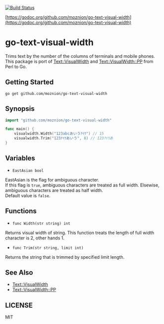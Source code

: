 [![Build Status](https://travis-ci.org/moznion/go-text-visual-width.svg?branch=master)](https://travis-ci.org/moznion/go-text-visual-width)

[https://godoc.org/github.com/moznion/go-text-visual-width](https://godoc.org/github.com/moznion/go-text-visual-width)

# go-text-visual-width

Trims text by the number of the columns of terminals and mobile phones.  
This package is port of [Text::VisualWidth](https://metacpan.org/pod/Text::VisualWidth) and [Text::VisualWidth::PP](https://metacpan.org/pod/Text::VisualWidth::PP) from Perl to Go.

## Getting Started

```
go get github.com/moznion/go-text-visual-width
```

## Synopsis

```go
import "github.com/moznion/go-text-visual-width"

func main() {
	visualwidth.Width("123abcあいうｱｲｳ") // 15
	visualwidth.Trim("123ｱｲｳあいう", 8) // 123ｱｲｳあ
}
```

## Variables

- `EastAsian bool`

EastAsian is the flag for ambiguous character.  
If this flag is `true`, ambiguous characters are treated as full width.
Elsewise, ambiguous characters are treated as half width.  
Default value is `false`.

## Functions

- `func Width(str string) int`

Returns visual width of string. This function treats the length of full width character is 2, other hands 1.

- `func Trim(str string, limit int)`

Returns the string that is trimmed by specified limit length.

## See Also

- [Text::VisualWidth](https://metacpan.org/pod/Text::VisualWidth)
- [Text::VisualWidth::PP](https://metacpan.org/pod/Text::VisualWidth::PP)

## LICENSE

MIT
